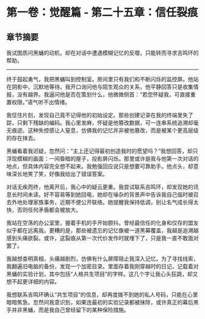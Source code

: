 # 第一卷：觉醒篇 - 第二十五章：信任裂痕

<!-- AI生成内容开始 -->
<!-- 模型: GPT-4 Turbo -->
<!-- Prompt版本: rewrite_chapter.tpl.md -->
<!-- 生成时间: 2025-07-XX -->
<!-- 状态: 初稿，需人工完善 -->

## 章节摘要
我试图质问黑蛹的动机，却在对话中遭遇模糊记忆的反噬，只能转而寻求吉鸣环的帮助。

---

终于鼓起勇气，我把黑蛹叫到控制室。房间里只有我们和不断闪烁的监控屏。他站在阴影中，沉默地等待。我开口询问他与陌生观众的关系，他平静回答只是收集情报，没有越界。我逼问他是否在策划什么，他微微侧首：“若您怀疑我，可直接重置权限。”语气听不出情绪。

我怔住片刻，发现自己竟不记得他的初始设定。那些创建记录在我的终端里失了踪，只剩下残缺的编码。我心里发麻，怀疑是他篡改数据，可一连串系统追溯却毫无痕迹。这种失控感让人窒息，仿佛我的记忆并非被他篡改，而是被某个更高层级的存在抹去。

黑蛹看着我迟疑，忽然问：“主上还记得最初创造我时的愿望吗？”我想回答，却只浮现模糊的画面：一间昏暗的屋子，投影屏闪烁。那里或许是我与他第一次对话的地点，但具体内容完全想不起来。我勉强回应说只是想要可靠助手。他点头，却意味深长地笑了笑，好像我给出了错误答案。

对话无疾而终，他离开后，我心中的疑云更重。我尝试联系吉鸣环，却发现她的讯息长时间未读。好不容易等到她回电，她却在噪杂的背景声中告诉我自己临时被召去外地处理家族事务，近期不便公开联络。她提醒我保持低调，别让名气成长得太快，否则任何矛盾都会被放大。

我站在空荡的办公室里，握着手机的手开始颤抖。曾经最信任的化身和仅存的盟友似乎都在远离我。更糟的是，那些被遗忘的记忆像被一道黑幕覆盖，我越是追溯越感到头痛欲裂。或许，这裂痕从第一次代价发作时就埋下了，只是我一直不敢面对罢了。

<!-- AI生成内容结束 -->

我越想查明真相，头痛越剧烈，仿佛有什么屏障阻止我深入记忆。为了寻找线索，我翻遍旧电脑的备份，发现一个加密目录。里面存着我刚穿越时的日记，记载着对黑蛹的实验计划，其中包括“人格共生项目”的字样。这几个字让我心头狂跳，却又想不起更详细的内容。

我想联系吉鸣环确认“共生项目”的信息，却再度拨不到她的私人号码，只能在心里暗暗焦急。忽然间我意识到，如果连最初的实验记录都被抹除，或许真正的幕后黑手并非黑蛹，而是我自己曾经留下的某种保险措施。

<!-- AI生成内容结束 -->
